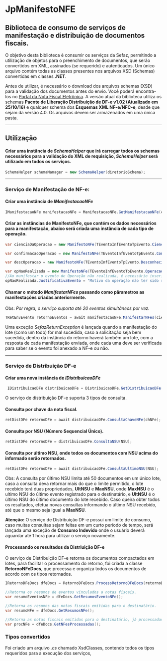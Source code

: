# JpManifestoNFE

## Biblioteca de consumo de serviços de manifestação e distribuição de documentos fiscais.

O objetivo desta biblioteca é consumir os serviços da Sefaz, permitindo a utilização
de objetos para o preenchimento de documentos, que serão convertidos em XML, assinados (se requerido) e 
autenticados. Um único arquivo contém todas as classes presentes nos arquivos XSD (Schemas) convertidas
em classes **.NET**.

Antes de utilizar, é necessário o download dos arquivos schemas (XSD) para a validação dos documentos
antes do envio. Você poderá encontra-los no <a href="https://www.nfe.fazenda.gov.br/portal/listaConteudo.aspx?tipoConteudo=/fwLvLUSmU8=" >Portal
da Nota Fiscal Eletrônica</a>. A versão atual da biblioteca utiliza os schemas **Pacote de Liberação Distribuição de DF-e v1.02 (Atualizado em 25/10/16)**
e qualquer schema dos **Esquemas XML NF-e/NFC-e**, desde que sejam da versão 4.0. Os arquivos devem ser armazenados em uma única pasta.

-------------
## Utilização

#### Criar uma instância de *SchemaHelper* que irá carregar todos os schemas necessários para a validação do XML de requisição, *SchemaHelper* será utilizado em todos os serviços.
```C#
SchemaHelper schemaManager = new SchemaHelper(diretorioSchema);
```
-----------------------------------------------------------------------------------------------------
### Serviço de Manifestação de NF-e:

#### Criar uma instância de *IManifestacaoNFe*
```C#
IManifestacaoNFe manifestacaoNFe = ManifestacaoNFe.GetManifestacaoNFe(certificadoCliente, schemaManager, TUf.RJ);
```
#### Criar as instâncias de ManifestoNFe, que contém os dados necessários para a manifestação, abaixo será criada uma instância de cada tipo de operação.
```C#
var cienciaDaOperacao = new ManifestoNFe(TEventoInfEventoTpEvento.CienciaOperacao, chaveNFe, documentoCliente);

var confirmacaoOperacao = new ManifestoNFe(TEventoInfEventoTpEvento.ConfirmacaoOperacao, chaveNFe, documentoCliente);

var descOperacao = new ManifestoNFe(TEventoInfEventoTpEvento.DesconhecimentoOperacao, chaveNFe, documentoCliente);

var opNaoRealizada = new ManifestoNFe(TEventoInfEventoTpEvento.OperacaoNaoRealizada, chaveNFe, documentoCliente);
//Ao manifestar o evento de Operação não realizada, é necessário inserir a justificativa do evento.
opNaoRealizada.JustificativaEvento = "Motivo da operação não ter sido realizada.";
```

#### Chamar o método *ManifestarNFes* passando como pârametros as manifestações criadas anteriormente. 
Obs: *Por regra, o serviço suporta até 20 eventos simultâneos por vez.*
```C#
TRetEnvEvento retornoEventos = await manifestacaoNFe.ManifestarNFes(cienciaDaOperacao, confirmacaoOperacao, opNaoRealizada, descOperacao);
```
Uma exceção *SefazReturnException* é lançada quando a manifestação do lote (como um todo) for mal sucedida, caso a solicitação seja bem sucedida, dentro da instância do retorno haverá também um lote, com a resposta de cada manifestação enviada, onde cada uma deve ser verificada para saber se o evento foi anexado a NF-e ou não.

--------------------

### Serviço de Distribuição DF-e
#### Criar uma nova instância de *IDistribuicaoDFe*
```C#
 IDistribuicaoDFe distribuicaoDFe = DistribuicaoDFe.GetDistribuicaoDFe(certificadoCliente, schemaManager, DocumentoCliente, CodigoUF);
```
O serviço de distribuição DF-e suporta 3 tipos de consulta.

#### Consulta por chave da nota fiscal.
```C#
retDistDFe retornoDFe = await distribuicaoDFe.ConsultaChaveNFe(chNFe);
```

#### Consulta por NSU (Número Sequencial Único).
```C#
retDistDFe retornoDFe = distribuicaoDFe.ConsultaNSU(NSU);
```

#### Consulta por último NSU, onde todos os documentos com NSU acima do informado serão retornados.
```C#
retDistDFe retornoDFe = await distribuicaoDFe.ConsultaUltimoNSU(NSU);
```
Obs: A consulta por último NSU limita até 50 documentos em um único lote, caso a consulta deva retornar mais do que o limite permitido, o lote recebido terá duas propriedades, **UltNSU** e **MaxNSU**, onde **MaxNSU** é o ultimo NSU do último evento registrado para o destinatário, e **UltNSU** é o último NSU do último documento do lote recebido. Caso queira obter todos os resultados, efetua novas consultas informando o último NSU recebido, até que o mesmo seja igual a **MaxNSU**.

**Atenção:** O serviço de Distribuição DF-e possui um limite de consumo, caso muitas consultas sejam feitas em um curto período de tempo, será lançada uma exceção de **Consumo Indevido** onde o usuário deverá aguardar até 1 hora para utilizar o serviço novamente.

#### Processando os resultados da Distriuição DF-e
O serviço de Distribuição DF-e retorna os documentos compactados em lotes, para facilitar o processamento do retorno, foi criada a classe **RetornoNFeDocs**, que processa e organiza todos os documentos de acordo com os tipos retornados.
```C#
IRetornoDFeDocs dfeDocs = RetornoDFeDocs.ProcessRetornoDFeDocs(retornoDistDFe);

//Retorna os resumos de eventos vinculados a notas fiscais.
var resumoEventosNFe = dfeDocs.GetResumosEventoNFe();

//Retorna os resumos das notas fiscais emitidas para o destinatário.
var resumoNFe = dfeDocs.GetResumosNFe();

//Retorna as notas fiscais emitidas para o destinatário, já processadas. (Após manifestar Ciência da Operação ou Confirmação da Operação).
var procNFe = dfeDocs.GetNFesProcessadas();
```
### Tipos convertidos

Foi criado um arquivo *.cs* chamado XsdClasses, contendo todos os tipos requeridos para a execução dos serviços, 
